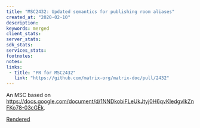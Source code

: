 ```yaml
---
title: "MSC2432: Updated semantics for publishing room aliases"
created_at: "2020-02-10"
description:
keywords: merged
client_stats:
server_stats:
sdk_stats:
services_stats:
footnotes:
notes:
links:
 - title: "PR for MSC2432"
   link: "https://github.com/matrix-org/matrix-doc/pull/2432"
---
```

An MSC based on https://docs.google.com/document/d/1NNDkobiFLeUkJtyj0H6qvKIedgvIkZnFKo78-03cGEk.

[Rendered](https://github.com/matrix-org/matrix-doc/blob/main/proposals/2432-revised-alias-publishing.md)
